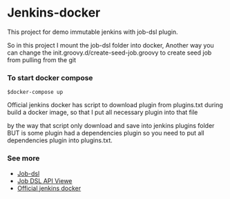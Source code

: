 # Jenkins-docker

This project for demo immutable jenkins with job-dsl plugin.

So in this project I mount the job-dsl folder into docker, Another way you can change the init.groovy.d/create-seed-job.groovy to create seed job from pulling from the git

### To start docker compose

```
$docker-compose up
```

Official jenkins docker has script to download plugin from plugins.txt during build a docker image, so that I put all necessary plugin into that file

by the way that script only download and save into jenkins plugins folder BUT is some plugin had a dependencies plugin so you need to put all dependencies plugin into plugins.txt.

### See more
- [Job-dsl](https://github.com/jenkinsci/job-dsl-plugin)
- [Job DSL API Viewe](https://jenkinsci.github.io/job-dsl-plugin/)
- [Official jenkins docker](https://github.com/jenkinsci/docker)
